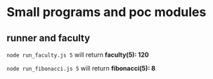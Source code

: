 # Small programs and poc modules

## runner and faculty
`node run_faculty.js 5` will return **faculty(5): 120**

`node run_fibonacci.js 5` will return **fibonacci(5): 8**